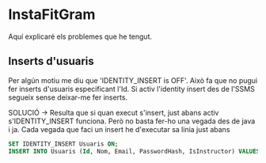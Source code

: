 # InstaFitGram

Aquí explicaré els problemes que he tengut.

## Inserts d'usuaris

Per algún motiu me diu que 'IDENTITY_INSERT is OFF'. Això fa que no pugui fer inserts d'usuaris especificant l'Id.
Si activ l'identity insert des de l'SSMS segueix sense deixar-me fer inserts.

SOLUCIÓ -> Resulta que si quan execut s'insert, just abans activ s'IDENTITY_INSERT funciona. Però no basta fer-ho una vegada des de java i ja.
Cada vegada que faci un insert he d'executar sa linia just abans

```sql
SET IDENTITY_INSERT Usuaris ON;
INSERT INTO Usuaris (Id, Nom, Email, PasswordHash, IsInstructor) VALUES (?,?,?,?,?);
```